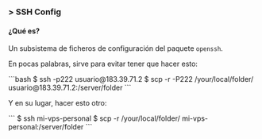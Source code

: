 ### > SSH Config

#### ¿Qué es?
<span>Un subsistema de ficheros de configuración del paquete `openssh`.</span>
<div>
  <p>En pocas palabras, sirve para evitar tener que hacer esto:</p>
```bash
$ ssh -p222 usuario@183.39.71.2
$ scp -r -P222 /your/local/folder/ usuario@183.39.71.2:/server/folder
```
</div> <!-- .element: class="fragment fade-left" -->
<div>
  <p>Y en su lugar, hacer esto otro:</p>
```
$ ssh mi-vps-personal
$ scp -r /your/local/folder/ mi-vps-personal:/server/folder
```
</div> <!-- .element: class="fragment fade-left" -->
